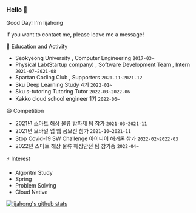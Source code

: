 ### Hello 👋

Good Day! I'm lijahong

If you want to contact me, please leave me a message!


🏫 Education and Activity
- Seokyeong University , Computer Engineering  ``2017-03~``
- Physical Lab(Startup company) , Software Development Team , Intern  ``2021-07~2021-08``
- Spartan Coding Club , Supporters ``2021-11~2021-12``
- Sku Deep Learning Study 4기 ``2022-01~``
- Sku s-tutoring Tutoring Tutor ``2022-03~2022-06``
- Kakko cloud school engineer 1기  ``2022-06~``

😄 Competition
- 2021년 스마트 해상 물류 방파제 팀 참가 ``2021-03~2021-11``
- 2021년 모바일 앱 웹 공모전 참가 ``2021-10~2021-11``
- Stop Covid-19 SW Challenge 아이디어 해커톤 참가 ``2022-02~2022-03``
- 2022년 스마트 해상 물류 해상안전 팀 참가중 ``2022-04~``

⚡ Interest
- Algoritm Study
- Spring 
- Problem Solving
- Cloud Native




<!--
**lijahong/lijahong** is a ✨ _special_ ✨ repository because its `README.md` (this file) appears on your GitHub profile.

Here are some ideas to get you started:

- 🔭 I’m currently working on ...
- 🌱 I’m currently learning ...
- 👯 I’m looking to collaborate on ...
- 🤔 I’m looking for help with ...
- 💬 Ask me about ...
- 📫 How to reach me: ...
- 😄 Pronouns: ...
- ⚡ Fun fact: ...
-->
[![lijahong's github stats](https://github-readme-stats.vercel.app/api?username=lijahong&show_icons=true&theme=dark)](https://github.com/anuraghazra/github-readme-stats)
